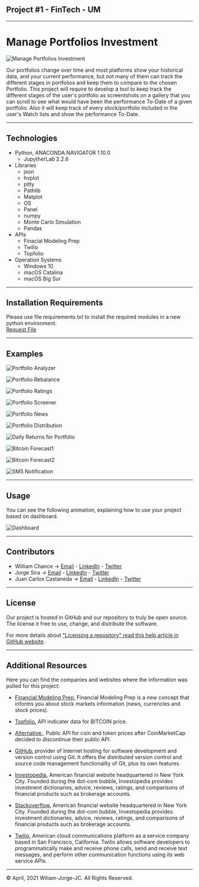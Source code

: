 ## Project #1 - FinTech - UM
---
# Manage Portfolios Investment

![Manage Portfolios Investment](https://www.creditdonkey.com/image/1/550w/free-portfolio-management-software-20201221.jpg)

Our portfolios change over time and most platforms show your historical data, and your current performance, but not many of them can track the different stages in portfolios and keep them to compare to the chosen Portfolio. This project will require to develop a tool to keep track the different stages of the user's portfolio as screentshots on a gallery that you can scroll to see what would have been the performance To-Date of a given portfolio. Also it will keep track of every stock/portfolio included in the user's Watch lists and show the performance To-Date.

---

## Technologies

- Python, ANACONDA.NAVIGATOR 1.10.0
    - JupytherLab 2.2.6
- Libraries
    - json
    - hvplot
    - pltly
    - Pathlib
    - Matplot
    - OS
    - Panel
    - numpy
    - Monte Carlo Simulation
    - Pandas
- APIs
    - Finacial Modeling Prep
    - Twilio
    - Topfolio
- Operation Systems
    - Windows 10
    - macOS Catalina
    - macOS Big Sur

---

## Installation Requirements

Please use file requirements.txt to install the required modules in a new python environment.  
[Request File](https://github.com/wchance/project1/blob/main/requirements.txt)


---

## Examples

![Portfolio Analyzer](/images/Presentation/PA_sector.PNG)

![Portfolio Rebalance](/images/Presentation/PA_rebalance_jorge.PNG)

![Portfolio Ratings](/images/Presentation/PA_ratings_jc.PNG)

![Portfolio Screener](/images/Presentation/PA_screener.PNG)

![Portfolio News](/images/Presentation/PA_news_jc.PNG)

![Portfolio Distribution](/images/Presentation/PA_bitcoin_dist_plot.png)

![Daily Returns for Portfolio](/images/Presentation/TA_1_Capture.PNG)

![Bitcoin Forecast1](/images/Presentation/PA_bitcoin_forecast1.PNG)

![Bitcoin Forecast2](/images/Presentation/PA_bitcoin_forecast2.PNG)

![SMS Notification](/images/Presentation/PA_bitcoin_sms1.jpg)

---

## Usage

You can see the following animation, explaining how to use your project based on dashboard.

![Dashboard](/images/Presentation/PA_preview.gif)

---

## Contributors

- William Chance -> [Email](mailto:william@chance.tel) - [LinkedIn](www.linkedin.com/in/cryptopayments) - [Twitter](@chancetele)
- Jorge Sira -> [Email](mailto:jsirab@gmail.com) - [LinkedIn](www.linkedin.com/in/jsirab) - [Twitter](@jsirab)
- Juan Carlos Castaneda -> [Email](mailto:jcarlosusa@gmail.com) - [LinkedIn](https://www.linkedin.com/in/juancarloscastaneda/) - [Twitter](@jcarlosusa)

---

## License

Our project is hosted in GitHub and our repository to truly be open source. The license it free to use, change, and distribute the software.

For more details about ["Licensing a repository" read this help article in GitHub website](https://help.github.com/en/github/creating-cloning-and-archiving-repositories/licensing-a-repository).

---

## Additional Resources

Here you can find the companies and websites where the information was pulled for this project:

* [Financial Modeling Prep.](https://financialmodelingprep.com/) Financial Modeling Prep is a new concept that informs you about stock markets information (news, currencies and stock prices).

* [Topfolio.](https://www.topfol.io/#/login) API indicater data for BITCOIN price.

* [Alternative.](https://alternative.me/crypto/api/). Public API for coin and token prices after CoinMarketCap decided to discontinue their public API.

* [GitHub.](https://github.com/) provider of Internet hosting for software development and version control using Git. It offers the distributed version control and source code management functionality of Git, plus its own features.

* [Investopedia.](https://www.investopedia.com/) American financial website headquartered in New York City. Founded during the dot-com bubble, Investopedia provides investment dictionaries, advice, reviews, ratings, and comparisons of financial products such as brokerage accounts.

* [Stackoverflow.](https://stackoverflow.com/) American financial website headquartered in New York City. Founded during the dot-com bubble, Investopedia provides investment dictionaries, advice, reviews, ratings, and comparisons of financial products such as brokerage accounts.

* [Twilio.](https://www.twilio.com/) American cloud communications platform as a service company based in San Francisco, California. Twilio allows software developers to programmatically make and receive phone calls, send and receive text messages, and perform other communication functions using its web service APIs.

---
© April, 2021 Wiliam-Jorge-JC. All Rights Reserved.
